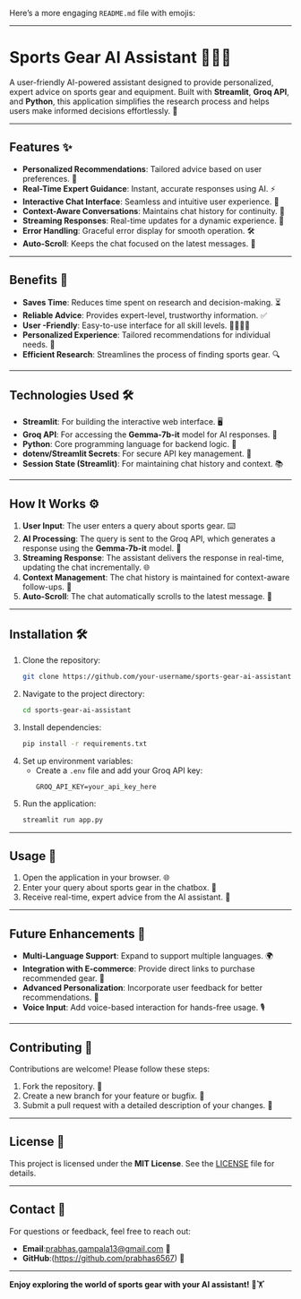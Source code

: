 Here’s a more engaging `README.md` file with emojis:

---

# **Sports Gear AI Assistant** 🏋️‍♂️🤖

A user-friendly AI-powered assistant designed to provide personalized, expert advice on sports gear and equipment. Built with **Streamlit**, **Groq API**, and **Python**, this application simplifies the research process and helps users make informed decisions effortlessly. 🚀

---

## **Features** ✨

- **Personalized Recommendations**: Tailored advice based on user preferences. 🎯  
- **Real-Time Expert Guidance**: Instant, accurate responses using AI. ⚡  
- **Interactive Chat Interface**: Seamless and intuitive user experience. 💬  
- **Context-Aware Conversations**: Maintains chat history for continuity. 🔄  
- **Streaming Responses**: Real-time updates for a dynamic experience. 🌊  
- **Error Handling**: Graceful error display for smooth operation. 🛠️  
- **Auto-Scroll**: Keeps the chat focused on the latest messages. 📜  

---

## **Benefits** 🌟

- **Saves Time**: Reduces time spent on research and decision-making. ⏳  
- **Reliable Advice**: Provides expert-level, trustworthy information. ✅  
- **User  -Friendly**: Easy-to-use interface for all skill levels. 👩‍💻👨‍💻  
- **Personalized Experience**: Tailored recommendations for individual needs. 🎁  
- **Efficient Research**: Streamlines the process of finding sports gear. 🔍  

---

## **Technologies Used** 🛠️

- **Streamlit**: For building the interactive web interface. 🖥️  
- **Groq API**: For accessing the **Gemma-7b-it** model for AI responses. 🤖  
- **Python**: Core programming language for backend logic. 🐍  
- **dotenv/Streamlit Secrets**: For secure API key management. 🔑  
- **Session State (Streamlit)**: For maintaining chat history and context. 📚  

---

## **How It Works** ⚙️

1. **User  Input**: The user enters a query about sports gear. ⌨️  
2. **AI Processing**: The query is sent to the Groq API, which generates a response using the **Gemma-7b-it** model. 🧠  
3. **Streaming Response**: The assistant delivers the response in real-time, updating the chat incrementally. 🌐  
4. **Context Management**: The chat history is maintained for context-aware follow-ups. 🔄  
5. **Auto-Scroll**: The chat automatically scrolls to the latest message. 📜  

---

## **Installation** 🛠️

1. Clone the repository:  
   ```bash
   git clone https://github.com/your-username/sports-gear-ai-assistant.git
   ```
2. Navigate to the project directory:  
   ```bash
   cd sports-gear-ai-assistant
   ```
3. Install dependencies:  
   ```bash
   pip install -r requirements.txt
   ```
4. Set up environment variables:  
   - Create a `.env` file and add your Groq API key:  
     ```env
     GROQ_API_KEY=your_api_key_here
     ```
5. Run the application:  
   ```bash
   streamlit run app.py
   ```

---

## **Usage** 🚀

1. Open the application in your browser. 🌐  
2. Enter your query about sports gear in the chatbox. 💬  
3. Receive real-time, expert advice from the AI assistant. 🤖  

---

## **Future Enhancements** 🔮

- **Multi-Language Support**: Expand to support multiple languages. 🌍  
- **Integration with E-commerce**: Provide direct links to purchase recommended gear. 🛒  
- **Advanced Personalization**: Incorporate user feedback for better recommendations. 🔄  
- **Voice Input**: Add voice-based interaction for hands-free usage. 🎙️  

---

## **Contributing** 🤝

Contributions are welcome! Please follow these steps:  
1. Fork the repository. 🍴  
2. Create a new branch for your feature or bugfix. 🌿  
3. Submit a pull request with a detailed description of your changes. 📝  

---

## **License** 📜

This project is licensed under the **MIT License**. See the [LICENSE](LICENSE) file for details.  

---

## **Contact** 📧

For questions or feedback, feel free to reach out:  
- **Email**:prabhas.gampala13@gmail.com 📩  
- **GitHub**:(https://github.com/prabhas6567) 🐙  

---

**Enjoy exploring the world of sports gear with your AI assistant!** 🚀🏋️‍
